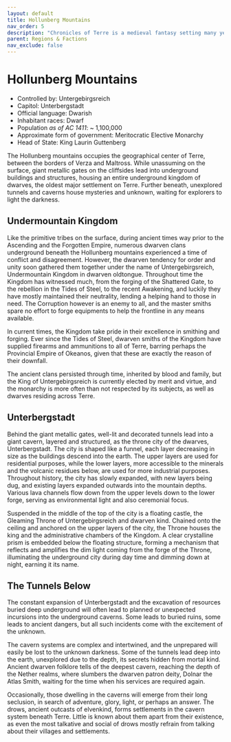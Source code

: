 ```yaml
---
layout: default
title: Hollunberg Mountains
nav_order: 5
description: "Chronicles of Terre is a medieval fantasy setting many years in the writing."
parent: Regions & Factions
nav_exclude: false
---
```


# Hollunberg Mountains

- Controlled by: Untergebirgsreich
- Capitol: Unterbergstadt
- Official language: Dwarish
- Inhabitant races: Dwarf
- Population *as of AC 1411*: ~ 1,100,000
- Approximate form of government: Meritocratic Elective Monarchy
- Head of State: King Laurin Guttenberg

The Hollunberg mountains occupies the geographical center of Terre, between the borders of Verza and Maltross. While unassuming on the surface, giant metallic gates on the cliffsides lead into underground buildings and structures, housing an entire underground kingdom of dwarves, the oldest major settlement on Terre. Further beneath, unexplored tunnels and caverns house mysteries and unknown, waiting for explorers to light the darkness.

## Undermountain Kingdom

Like the primitive tribes on the surface, during ancient times way prior to the Ascending and the Forgotten Empire, numerous dwarven clans underground beneath the Hollunberg mountains experienced a time of conflict and disagreement. However, the dwarven tendency for order and unity soon gathered them together under the name of Untergebirgsreich, Undermountain Kingdom in dwarven oldtongue. Throughout time the Kingdom has witnessed much, from the forging of the Shattered Gate, to the rebellion in the Tides of Steel, to the recent Awakening, and luckily they have mostly maintained their neutrality, lending a helping hand to those in need. The Corruption however is an enemy to all, and the master smiths spare no effort to forge equipments to help the frontline in any means available.

In current times, the Kingdom take pride in their excellence in smithing and forging. Ever since the Tides of Steel, dwarven smiths of the Kingdom have supplied firearms and ammunitions to all of Terre, barring perhaps the Provincial Empire of Okeanos, given that these are exactly the reason of their downfall. 

The ancient clans persisted through time, inherited by blood and family, but the King of Untergebirgsreich is currently elected by merit and virtue, and the monarchy is more often than not respected by its subjects, as well as dwarves residing across Terre.

## Unterbergstadt

Behind the giant metallic gates, well-lit and decorated tunnels lead into a giant cavern, layered and structured, as the throne city of the dwarves, Unterbergstadt. The city is shaped like a funnel, each layer decreasing in size as the buildings descend into the earth. The upper layers are used for residential purposes, while the lower layers, more accessible to the minerals and the volcanic residues below, are used for more industrial purposes. Throughout history, the city has slowly expanded, with new layers being dug, and existing layers expanded outwards into the mountain depths. Various lava channels flow down from the upper levels down to the lower forge, serving as environmental light and also ceremonial focus.

Suspended in the middle of the top of the city is a floating castle, the Gleaming Throne of Untergebirgsreich and dwarven kind. Chained onto the ceiling and anchored on the upper layers of the city, the Throne houses the king and the administrative chambers of the Kingdom. A clear crystalline prism is embedded below the floating structure, forming a mechanism that reflects and amplifies the dim light coming from the forge of the Throne, illuminating the underground city during day time and dimming down at night, earning it its name.

## The Tunnels Below

The constant expansion of Unterbergstadt and the excavation of resources buried deep underground will often lead to planned or unexpected incursions into the underground caverns. Some leads to buried ruins, some leads to ancient dangers, but all such incidents come with the excitement of the unknown. 

The cavern systems are complex and intertwined, and the unprepared will easily be lost to the unknown darkness. Some of the tunnels lead deep into the earth, unexplored due to the depth, its secrets hidden from mortal kind. Ancient dwarven folklore tells of the deepest cavern, reaching the depth of the Nether realms, where slumbers the dwarven patron deity, Dolnar the Atlas Smith, waiting for the time when his services are required again.

Occasionally, those dwelling in the caverns will emerge from their long seclusion, in search of adventure, glory, light, or perhaps an answer. The drows, ancient outcasts of elvenkind, forms settlements in the cavern system beneath Terre. Little is known about them apart from their existence, as even the most talkative and social of drows mostly refrain from talking about their villages and settlements.